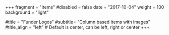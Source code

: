 +++
fragment = "items"
#disabled = false
date = "2017-10-04"
weight = 130
background = "light"

#title = "Funder Logos"
#subtitle= "Column based items with images"
#title_align = "left" # Default is center, can be left, right or center
+++
